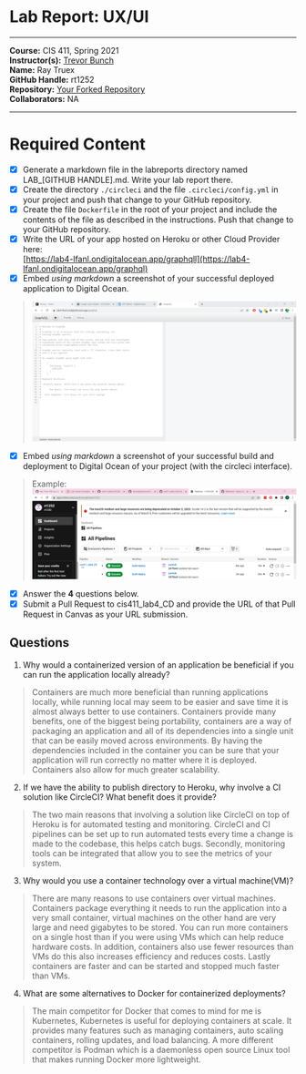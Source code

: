 # Lab Report: UX/UI
___
**Course:** CIS 411, Spring 2021  
**Instructor(s):** [Trevor Bunch](https://github.com/trevordbunch)  
**Name:** Ray Truex <br>
**GitHub Handle:** rt1252 <br>
**Repository:** [Your Forked Repository](https://github.com/rt1252/cis411_lab4_CD/tree/purelab) <br>
**Collaborators:** NA
___

# Required Content

- [x] Generate a markdown file in the labreports directory named LAB_[GITHUB HANDLE].md. Write your lab report there.
- [x] Create the directory ```./circleci``` and the file ```.circleci/config.yml``` in your project and push that change to your GitHub repository.
- [x] Create the file ```Dockerfile``` in the root of your project and include the contents of the file as described in the instructions. Push that change to your GitHub repository.
- [x] Write the URL of your app hosted on Heroku or other Cloud Provider here:  
[https://lab4-lfanl.ondigitalocean.app/graphqll](https://lab4-lfanl.ondigitalocean.app/graphql)
- [x] Embed _using markdown_ a screenshot of your successful deployed application to Digital Ocean.  
> ![Successful Build](/assets/digital_ocean.png)
- [x] Embed _using markdown_ a screenshot of your successful build and deployment to Digital Ocean of your project (with the circleci interface).  
> Example: ![Successful Build](/assets/circleci2.png)
- [x] Answer the **4** questions below.
- [x] Submit a Pull Request to cis411_lab4_CD and provide the URL of that Pull Request in Canvas as your URL submission.

## Questions
1. Why would a containerized version of an application be beneficial if you can run the application locally already?
> Containers are much more beneficial than running applications locally, while running local may seem to be easier and save time it is almost always better to use containers. Containers provide many benefits, one of the biggest being portability, containers are a way of packaging an application and all of its dependencies into a single unit that can be easily moved across environments. By having the dependencies included in the container you can be sure that your application will run correctly no matter where it is deployed. Containers also allow for much greater scalability. 
2. If we have the ability to publish directory to Heroku, why involve a CI solution like CircleCI? What benefit does it provide?
> The two main reasons that involving a solution like CircleCI on top of Heroku is for automated testing and monitoring. CircleCI and CI pipelines can be set up to run automated tests every time a change is made to the codebase, this helps catch bugs. Secondly, monitoring tools can be integrated that allow you to see the metrics of your system. 
3. Why would you use a container technology over a virtual machine(VM)?
> There are many reasons to use containers over virtual machines. Containers package everything it needs to run the application into a very small container, virtual machines on the other hand are very large and need gigabytes to be stored. You can run more containers on a single host than if you were using VMs which can help reduce hardware costs. In addition, containers also use fewer resources than VMs do this also increases efficiency and reduces costs. Lastly containers are faster and can be started and stopped much faster than VMs.
4. What are some alternatives to Docker for containerized deployments?
> The main competitor for Docker that comes to mind for me is Kubernetes, Kubernetes is useful for deploying containers at scale. It provides many features such as managing containers, auto scaling containers, rolling updates, and load balancing. A more different competitor is Podman which is a daemonless open source Linux tool that makes running Docker more lightweight.
